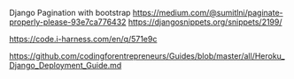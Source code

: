 Django Pagination with bootstrap
https://medium.com/@sumitlni/paginate-properly-please-93e7ca776432
https://djangosnippets.org/snippets/2199/

https://code.i-harness.com/en/q/571e9c

https://github.com/codingforentrepreneurs/Guides/blob/master/all/Heroku_Django_Deployment_Guide.md
